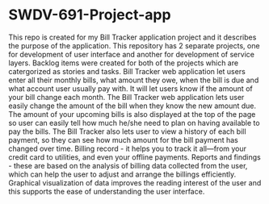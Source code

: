 # SWDV-691-Project-app
This repo is created for my Bill Tracker application project and it describes the purpose of the application.
This repository has 2 separate projects, one for development of user interface and another for development of service layers.
Backlog items were created for both of the projects which are catergorized as stories and tasks.
Bill Tracker web application let users enter all their monthly bills, what amount they owe, when the bill is due and what account user usually pay with. 
It will let users know if the amount of your bill change each month. 
The Bill Tracker web application lets user easily change the amount of the bill when they know the new amount due.
The amount of your upcoming bills is also displayed at the top of the page so user can easily tell how much he/she need to plan on having available to pay the bills.
The Bill Tracker also lets user to view a history of each bill payment, so they can see how much amount for the bill payment has changed over time. 
Billing record - it helps you to track it all—from your credit card to utilities, and even your offline payments.
Reports and findings - these are based on the analysis of billing data collected from the user, which can help the user to adjust and arrange the billings efficiently. 
Graphical visualization of data improves the reading interest of the user and this supports the ease of understanding the user interface.
